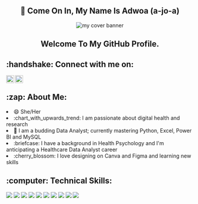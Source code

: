 <h2 align="center">👋 Come On In, My Name Is Adwoa (a-jo-a)</h2>
<p align="center">
   <img src ="https://user-images.githubusercontent.com/124000356/222981906-cf2384c7-cd5b-42a3-888c-210cab1b5784.png" alt="my cover banner">
</p>

<h2 align="center">Welcome To My GitHub Profile.</h2>
<p>
<h2 align="left">:handshake: Connect with me on:</h2>

<a href="https://www.linkedin.com/in/adwoa-o-onwona-agyeman-msc-ba5460144/"><img align="left" src="https://user-images.githubusercontent.com/124000356/222985730-3d4298ed-c1d3-43c9-bfc9-0f7aa988ba95.svg" alt="my LinkedIn" width="21px"/></a>

<a href="https://www.instagram.com/this.gemini/"><img align="left" src="https://user-images.githubusercontent.com/124000356/222985725-3cc01ad5-f8bc-4526-a2b5-bccf1791c599.svg" alt="my Instagram" width="21px"/></a>
<!--<p align="left">...and you're more than welcome to check out my portfolio website<p><a href="website goes here"><img align="left" src="https://user-images.githubusercontent.com/124000356/222987220-32fd2aa9-5610-4748-9529-c11e02cc9706.png" alt="my portfolio website, icon from Flaticon" width="21px"/></a>
</p> -->
<br>
<h2 align="left">:zap: About Me:</h2>

<li>😄 She/Her</li>
<li>:chart_with_upwards_trend: I am passionate about digital health and research</li>
<li>🌱 I am a budding Data Analyst; currently mastering Python, Excel, Power BI and MySQL</li>
<li>:briefcase: I have a background in Health Psychology and I'm anticipating a Healthcare Data Analyst career</li>
<li>:cherry_blossom: I love designing on Canva and Figma and learning new skills</li> 

<h2 align="left">:computer: Technical Skills:</h2>
<img src="https://img.shields.io/badge/coding-Python-9cf?style=plastic&logo=python&logoColor=9cf">
<img src="https://img.shields.io/badge/coding-Git-black?style=plastic&logo=git&logoColor=white">
<img src="https://img.shields.io/badge/database-MySQL-informational?style=plastic&logo=mysql&logoColor=informational">
<img src="https://img.shields.io/badge/data viz-Microsoft Power BI-yellow?style=plastic&logo=powerbi">
<img src="https://img.shields.io/badge/design-Figma-ff69b4?style=plastic&logo=figma&logoColor=ff69b4">
<img src="https://img.shields.io/badge/spreadsheet-Microsoft Excel-brightgreen?style=plastic&logo=microsoftexcel&logoColor=brightgreen">
<img src="https://img.shields.io/badge/suite-Microsoft Office-green?style=plastic&logo=microsoft&logoColor=green">
<img src="https://img.shields.io/badge/suite-Google-red?style=plastic&logo=google&logoColor=red">

<img src="https://github-readme-stats.vercel.app/api?username=AJAgyeman&show_icons=true&theme=dark"/>

<img src="https://github-readme-stats.vercel.app/api/top-langs/?username=AJAgyeman&layout=compact&show_icons=true&theme=dark">



<!--
**AJAgyeman/AJAgyeman** is a ✨ _special_ ✨ repository because its `README.md` (this file) appears on your GitHub profile.
<img src ="https://user-images.githubusercontent.com/124000356/222930165-9aab3f8d-a768-4faf-9199-6dfb8044f6e4.jpg">
Here are some ideas to get you started:

[![Top Langs](https://github-readme-stats.vercel.app/api/top-langs/?username=AJAgyeman&layout=compact)](https://github.com/yushi1007)

- 🔭 I’m currently working on ...
- 🌱 I’m currently learning ...
- 👯 I’m looking to collaborate on ...
- 🤔 I’m looking for help with ...
- 💬 Ask me about ...
- 📫 How to reach me: ...
- 😄 Pronouns: ...
- ⚡ Fun fact: ...
-->
